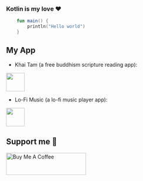 ### Kotlin is my love :heart:

```kotlin
    fun main() {
        println("Hello world")
    }
```
## My App

- Khai Tam (a free buddhism scripture reading app):

[<img src="https://play.google.com/intl/en_us/badges/static/images/badges/en_badge_web_generic.png" height="50">](https://play.google.com/store/apps/details?id=com.phucynwa.khaitam)

- Lo-Fi Music (a lo-fi music player app):

[<img src="https://play.google.com/intl/en_us/badges/static/images/badges/en_badge_web_generic.png" height="50">](https://play.google.com/store/apps/details?id=com.phucynwa.introverse.lofi.chill)

## Support me 🤗
<a href="https://www.buymeacoffee.com/phucynwa" target="_blank"><img src="https://cdn.buymeacoffee.com/buttons/v2/default-yellow.png" alt="Buy Me A Coffee" style="height: 60px !important;width: 217px !important;" ></a>
